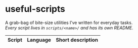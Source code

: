 # useful-scripts

A grab-bag of bite-size utilities I’ve written for everyday tasks.  
_Every script lives in `scripts/<name>/` and has its own README._

| Script | Language | Short description |
| ------ | -------- | ----------------- |

